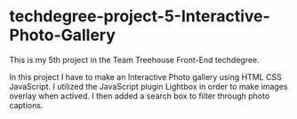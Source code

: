 # techdegree-project-5-Interactive-Photo-Gallery

This is my 5th project in the Team Treehouse Front-End techdegree.

In this project I have to make an Interactive Photo gallery using HTML CSS JavaScript. I utilized the JavaScript plugin Lightbox in order to make images overlay when actived. I then added a search box to filter through photo captions. 
